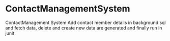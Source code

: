 # ContactManagementSystem

ContactManagement System Add contact member details in background sql and fetch data, delete and create new data are generated and finally run in junit
